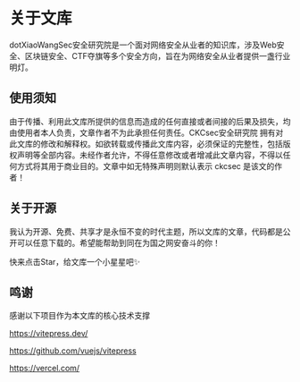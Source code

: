 # 关于文库

dotXiaoWangSec安全研究院是一个面对网络安全从业者的知识库，涉及Web安全、区块链安全、CTF夺旗等多个安全方向，旨在为网络安全从业者提供一盏行业明灯。

## 使用须知

由于传播、利用此文库所提供的信息而造成的任何直接或者间接的后果及损失，均由使用者本人负责，文章作者不为此承担任何责任。CKCsec安全研究院 拥有对此文库的修改和解释权。如欲转载或传播此文库内容，必须保证的完整性，包括版权声明等全部内容。未经作者允许，不得任意修改或者增减此文章内容，不得以任何方式将其用于商业目的。文章中如无特殊声明则默认表示 ckcsec 是该文的作者！


## 关于开源

我认为开源、免费、共享才是永恒不变的时代主题，所以文库的文章，代码都是公开可以任意下载的。希望能帮助到同在为国之网安奋斗的你！

快来点击Star，给文库一个小星星吧✨


## 鸣谢

感谢以下项目作为本文库的核心技术支撑

https://vitepress.dev/

https://github.com/vuejs/vitepress

https://vercel.com/
